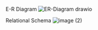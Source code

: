 E-R Diagram
![ER-Diagram drawio](https://github.com/Panagiotis-Magos/Cooking_Show/assets/118299247/3937cc06-1a86-4aff-9979-3168f0877361)

Relational Schema
![image (2)](https://github.com/Panagiotis-Magos/Cooking_Show/assets/118299247/e1cd39c5-1ed6-4f10-aaac-7e42268a7414)
